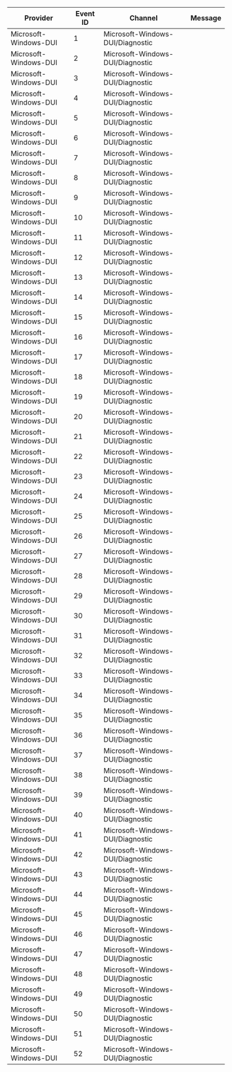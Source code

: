 Provider               |  Event ID  |  Channel                           |  Message
-----------------------|------------|------------------------------------|---------
Microsoft-Windows-DUI  |  1         |  Microsoft-Windows-DUI/Diagnostic  |
Microsoft-Windows-DUI  |  2         |  Microsoft-Windows-DUI/Diagnostic  |
Microsoft-Windows-DUI  |  3         |  Microsoft-Windows-DUI/Diagnostic  |
Microsoft-Windows-DUI  |  4         |  Microsoft-Windows-DUI/Diagnostic  |
Microsoft-Windows-DUI  |  5         |  Microsoft-Windows-DUI/Diagnostic  |
Microsoft-Windows-DUI  |  6         |  Microsoft-Windows-DUI/Diagnostic  |
Microsoft-Windows-DUI  |  7         |  Microsoft-Windows-DUI/Diagnostic  |
Microsoft-Windows-DUI  |  8         |  Microsoft-Windows-DUI/Diagnostic  |
Microsoft-Windows-DUI  |  9         |  Microsoft-Windows-DUI/Diagnostic  |
Microsoft-Windows-DUI  |  10        |  Microsoft-Windows-DUI/Diagnostic  |
Microsoft-Windows-DUI  |  11        |  Microsoft-Windows-DUI/Diagnostic  |
Microsoft-Windows-DUI  |  12        |  Microsoft-Windows-DUI/Diagnostic  |
Microsoft-Windows-DUI  |  13        |  Microsoft-Windows-DUI/Diagnostic  |
Microsoft-Windows-DUI  |  14        |  Microsoft-Windows-DUI/Diagnostic  |
Microsoft-Windows-DUI  |  15        |  Microsoft-Windows-DUI/Diagnostic  |
Microsoft-Windows-DUI  |  16        |  Microsoft-Windows-DUI/Diagnostic  |
Microsoft-Windows-DUI  |  17        |  Microsoft-Windows-DUI/Diagnostic  |
Microsoft-Windows-DUI  |  18        |  Microsoft-Windows-DUI/Diagnostic  |
Microsoft-Windows-DUI  |  19        |  Microsoft-Windows-DUI/Diagnostic  |
Microsoft-Windows-DUI  |  20        |  Microsoft-Windows-DUI/Diagnostic  |
Microsoft-Windows-DUI  |  21        |  Microsoft-Windows-DUI/Diagnostic  |
Microsoft-Windows-DUI  |  22        |  Microsoft-Windows-DUI/Diagnostic  |
Microsoft-Windows-DUI  |  23        |  Microsoft-Windows-DUI/Diagnostic  |
Microsoft-Windows-DUI  |  24        |  Microsoft-Windows-DUI/Diagnostic  |
Microsoft-Windows-DUI  |  25        |  Microsoft-Windows-DUI/Diagnostic  |
Microsoft-Windows-DUI  |  26        |  Microsoft-Windows-DUI/Diagnostic  |
Microsoft-Windows-DUI  |  27        |  Microsoft-Windows-DUI/Diagnostic  |
Microsoft-Windows-DUI  |  28        |  Microsoft-Windows-DUI/Diagnostic  |
Microsoft-Windows-DUI  |  29        |  Microsoft-Windows-DUI/Diagnostic  |
Microsoft-Windows-DUI  |  30        |  Microsoft-Windows-DUI/Diagnostic  |
Microsoft-Windows-DUI  |  31        |  Microsoft-Windows-DUI/Diagnostic  |
Microsoft-Windows-DUI  |  32        |  Microsoft-Windows-DUI/Diagnostic  |
Microsoft-Windows-DUI  |  33        |  Microsoft-Windows-DUI/Diagnostic  |
Microsoft-Windows-DUI  |  34        |  Microsoft-Windows-DUI/Diagnostic  |
Microsoft-Windows-DUI  |  35        |  Microsoft-Windows-DUI/Diagnostic  |
Microsoft-Windows-DUI  |  36        |  Microsoft-Windows-DUI/Diagnostic  |
Microsoft-Windows-DUI  |  37        |  Microsoft-Windows-DUI/Diagnostic  |
Microsoft-Windows-DUI  |  38        |  Microsoft-Windows-DUI/Diagnostic  |
Microsoft-Windows-DUI  |  39        |  Microsoft-Windows-DUI/Diagnostic  |
Microsoft-Windows-DUI  |  40        |  Microsoft-Windows-DUI/Diagnostic  |
Microsoft-Windows-DUI  |  41        |  Microsoft-Windows-DUI/Diagnostic  |
Microsoft-Windows-DUI  |  42        |  Microsoft-Windows-DUI/Diagnostic  |
Microsoft-Windows-DUI  |  43        |  Microsoft-Windows-DUI/Diagnostic  |
Microsoft-Windows-DUI  |  44        |  Microsoft-Windows-DUI/Diagnostic  |
Microsoft-Windows-DUI  |  45        |  Microsoft-Windows-DUI/Diagnostic  |
Microsoft-Windows-DUI  |  46        |  Microsoft-Windows-DUI/Diagnostic  |
Microsoft-Windows-DUI  |  47        |  Microsoft-Windows-DUI/Diagnostic  |
Microsoft-Windows-DUI  |  48        |  Microsoft-Windows-DUI/Diagnostic  |
Microsoft-Windows-DUI  |  49        |  Microsoft-Windows-DUI/Diagnostic  |
Microsoft-Windows-DUI  |  50        |  Microsoft-Windows-DUI/Diagnostic  |
Microsoft-Windows-DUI  |  51        |  Microsoft-Windows-DUI/Diagnostic  |
Microsoft-Windows-DUI  |  52        |  Microsoft-Windows-DUI/Diagnostic  |
